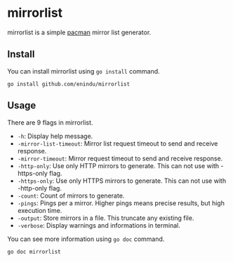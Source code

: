 # mirrorlist

mirrorlist is a simple [pacman](https://wiki.archlinux.org/index.php/Pacman) mirror list generator.

## Install

You can install mirrorlist using `go install` command.

```shell
go install github.com/enindu/mirrorlist
```

## Usage

There are 9 flags in mirrorlist.

- `-h`: Display help message.
- `-mirror-list-timeout`: Mirror list request timeout to send and receive response.
- `-mirror-timeout`: Mirror request timeout to send and receive response.
- `-http-only`: Use only HTTP mirrors to generate. This can not use with -https-only flag.
- `-https-only`: Use only HTTPS mirrors to generate. This can not use with -http-only flag.
- `-count`: Count of mirrors to generate.
- `-pings`: Pings per a mirror. Higher pings means precise results, but high execution time.
- `-output`: Store mirrors in a file. This truncate any existing file.
- `-verbose`: Display warnings and informations in terminal.

You can see more information using `go doc` command.

```shell
go doc mirrorlist
```
